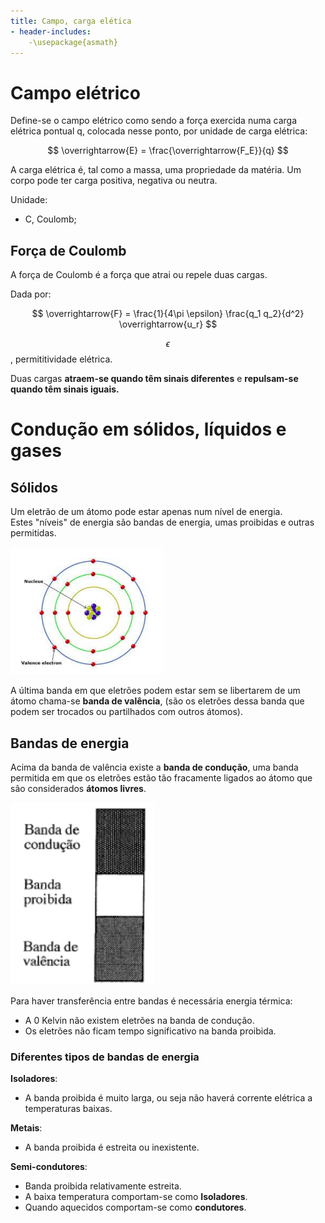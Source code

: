 ```yaml
---
title: Campo, carga elética
- header-includes:
    -\usepackage{asmath}
---
```


# Campo elétrico

Define-se o campo elétrico como sendo a força exercida
numa carga elétrica pontual q, colocada nesse ponto, por unidade de
carga elétrica:

$$
\overrightarrow{E} = \frac{\overrightarrow{F_E}}{q}
$$

A carga elétrica é, tal como a massa, uma propriedade
da matéria. Um corpo pode ter carga positiva, negativa
ou neutra.

Unidade:
- C, Coulomb;

## Força de Coulomb

A força de Coulomb é a força que atrai ou repele duas cargas.

Dada por:

$$
 \overrightarrow{F} = \frac{1}{4\pi \epsilon} \frac{q_1 q_2}{d^2} \overrightarrow{u_r}
 $$

$$\epsilon$$, permititividade elétrica.

Duas cargas __atraem-se quando têm sinais diferentes__ e __repulsam-se quando
têm sinais iguais.__

# Condução em sólidos, líquidos e gases

## Sólidos

Um eletrão de um átomo pode estar apenas num nível de energia.  
Estes "níveis" de energia são bandas de energia, umas proibidas e 
outras permitidas.

![Alt text](../../res/iel/modelo-atomo.png)

A última banda em que eletrões podem estar sem se libertarem de um átomo 
chama-se __banda de valência__, (são os eletrões dessa banda que podem ser 
trocados ou partilhados com outros átomos).


## Bandas de energia

Acima da banda de valência existe a __banda de condução__, uma banda permitida 
em que os eletrões estão tão fracamente ligados ao átomo que são considerados 
__átomos livres__.

![Bandas de energia](../../res/iel/bandas-energia.png)

Para haver transferência entre bandas é necessária energia térmica:
- A 0 Kelvin não existem eletrões na banda de condução.
- Os eletrões não ficam tempo significativo na banda proibida.

### Diferentes tipos de bandas de energia

__Isoladores__:
- A banda proibida é muito larga, ou seja não haverá corrente elétrica a 
temperaturas baixas.

__Metais__:
- A banda proibida é estreita ou inexistente.

__Semi-condutores__:
- Banda proibida relativamente estreita.
- A baixa temperatura comportam-se como __Isoladores__.
- Quando aquecidos comportam-se como __condutores__.
